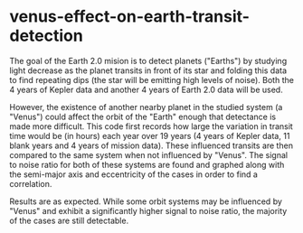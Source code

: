 # venus-effect-on-earth-transit-detection
The goal of the Earth 2.0 mision is to detect planets ("Earths") by studying light decrease as the planet transits in front of its star and folding this data to find repeating dips (the star will be emitting high levels of noise). Both the 4 years of Kepler data and another 4 years of Earth 2.0 data will be used. 

However, the existence of another nearby planet in the studied system (a "Venus") could affect the orbit of the "Earth" enough that detectance is made more difficult. This code first records how large the variation in transit time would be (in hours) each year over 19 years (4 years of Kepler data, 11 blank years and 4 years of mission data). These influenced transits are then compared to the same system when not influenced by "Venus". The signal to noise ratio for both of these systems are found and graphed along with the semi-major axis and eccentricity of the cases in order to find a correlation. 

Results are as expected. While some orbit systems may be influenced by "Venus" and exhibit a significantly higher signal to noise ratio, the majority of the cases are still detectable.
